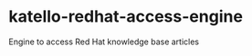 katello-redhat-access-engine
============================

Engine to access Red Hat knowledge base articles
